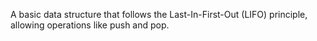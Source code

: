 A basic data structure that follows the Last-In-First-Out (LIFO) principle, allowing operations like push and pop.